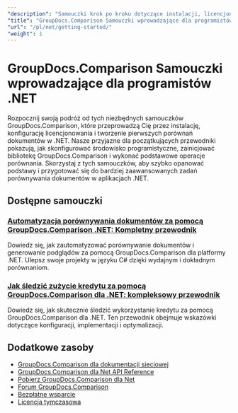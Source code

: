```yaml
---
"description": "Samouczki krok po kroku dotyczące instalacji, licencjonowania, konfiguracji i tworzenia pierwszego porównania dokumentów w aplikacjach .NET pakietu GroupDocs.Comparison."
"title": "GroupDocs.Comparison Samouczki wprowadzające dla programistów .NET"
"url": "/pl/net/getting-started/"
"weight": 1
---
```


# GroupDocs.Comparison Samouczki wprowadzające dla programistów .NET

Rozpocznij swoją podróż od tych niezbędnych samouczków GroupDocs.Comparison, które przeprowadzą Cię przez instalację, konfigurację licencjonowania i tworzenie pierwszych porównań dokumentów w .NET. Nasze przyjazne dla początkujących przewodniki pokazują, jak skonfigurować środowisko programistyczne, zainicjować bibliotekę GroupDocs.Comparison i wykonać podstawowe operacje porównania. Skorzystaj z tych samouczków, aby szybko opanować podstawy i przygotować się do bardziej zaawansowanych zadań porównywania dokumentów w aplikacjach .NET.

## Dostępne samouczki

### [Automatyzacja porównywania dokumentów za pomocą GroupDocs.Comparison .NET: Kompletny przewodnik](./automate-document-comparison-groupdocs-net/)
Dowiedz się, jak zautomatyzować porównywanie dokumentów i generowanie podglądów za pomocą GroupDocs.Comparison dla platformy .NET. Ulepsz swoje projekty w języku C# dzięki wydajnym i dokładnym porównaniom.

### [Jak śledzić zużycie kredytu za pomocą GroupDocs.Comparison dla .NET: kompleksowy przewodnik](./track-credit-consumption-groupdocs-comparison-dotnet/)
Dowiedz się, jak skutecznie śledzić wykorzystanie kredytu za pomocą GroupDocs.Comparison dla .NET. Ten przewodnik obejmuje wskazówki dotyczące konfiguracji, implementacji i optymalizacji.

## Dodatkowe zasoby

- [GroupDocs.Comparison dla dokumentacji sieciowej](https://docs.groupdocs.com/comparison/net/)
- [GroupDocs.Comparison dla Net API Reference](https://reference.groupdocs.com/comparison/net/)
- [Pobierz GroupDocs.Comparison dla Net](https://releases.groupdocs.com/comparison/net/)
- [Forum GroupDocs.Comparison](https://forum.groupdocs.com/c/comparison)
- [Bezpłatne wsparcie](https://forum.groupdocs.com/)
- [Licencja tymczasowa](https://purchase.groupdocs.com/temporary-license/)